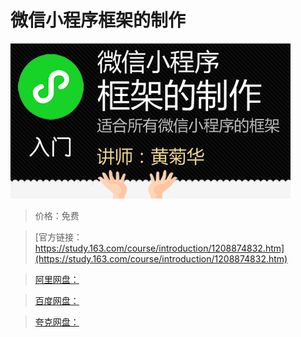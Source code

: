 # 微信小程序框架的制作

![img](../../../assets/study163/free/f66a041593f54bf4a5a72707cdbc2a7f.png)

> 价格：免费

> [官方链接：https://study.163.com/course/introduction/1208874832.htm](https://study.163.com/course/introduction/1208874832.htm)

> [阿里网盘：]()

> [百度网盘：]()

> [夸克网盘：]()
